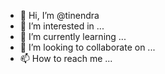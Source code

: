 - 👋 Hi, I’m @tinendra
- 👀 I’m interested in ...
- 🌱 I’m currently learning ...
- 💞️ I’m looking to collaborate on ...
- 📫 How to reach me ...

<!---
tinendra/tinendra is a ✨ special ✨ repository because its `README.md` (this file) appears on your GitHub profile.
You can click the Preview link to take a look at your changes.
--->
